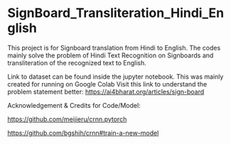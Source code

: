 # SignBoard_Transliteration_Hindi_English

This project is for Signboard translation from Hindi to English. The codes mainly solve the problem of Hindi Text Recognition on Signboards and transliteration of the recognized text to English.

Link to dataset can be found inside the jupyter notebook. This was mainly created for running on Google Colab
Visit this link to understand the problem statement better:
https://ai4bharat.org/articles/sign-board

Acknowledgement & Credits for Code/Model:

https://github.com/meijieru/crnn.pytorch

https://github.com/bgshih/crnn#train-a-new-model

